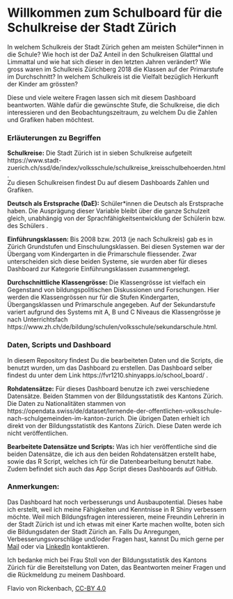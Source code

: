 <h1>Willkommen zum Schulboard f&uuml;r die Schulkreise der Stadt Z&uuml;rich</h1>
<p>In welchem Schulkreis der Stadt Zürich gehen am meisten Sch&uuml;ler*innen in die Schule? Wie hoch ist der DaZ Anteil in den Schulkreisen Glatttal und Limmattal und wie hat sich dieser in den letzten Jahren ver&auml;ndert? Wie gross waren im Schulkreis Z&uuml;richberg 2018 die Klassen auf der Primarstufe im Durchschnitt? In welchem Schulkreis ist die Vielfalt bez&uuml;glich Herkunft der Kinder am gr&ouml;ssten?</p>
<p>Diese und viele weitere Fragen lassen sich mit diesem Dashboard beantworten. W&auml;hle daf&uuml;r die gew&uuml;nschte Stufe, die Schulkreise, die dich interessieren und den Beobachtungszeitraum, zu welchem Du die Zahlen und Grafiken haben m&ouml;chtest.</p>
<h3>Erl&auml;uterungen zu Begriffen</h3>
<p><strong>Schulkreise:</strong> Die Stadt Z&uuml;rich ist in sieben Schulkreise aufgeteilt https://www.stadt-zuerich.ch/ssd/de/index/volksschule/schulkreise_kreisschulbehoerden.html. <br /> Zu diesen Schulkreisen findest Du auf diesem Dashboards Zahlen und Grafiken.</p>
<p><strong>Deutsch als Erstsprache (DaE):</strong> Sch&uuml;ler*innen die Deutsch als Erstsprache haben. Die Ausprägung dieser Variable bleibt &uuml;ber die ganze Schulzeit gleich, unabh&auml;ngig von der Sprachf&auml;higkeitsentwicklung der Sch&uuml;lerin bzw. des Sch&uuml;lers .</p>
<p><strong>Einf&uuml;hrungsklassen: </strong>Bis 2008 bzw. 2013 (je nach Schulkreis) gab es in Z&uuml;rich Grundstufen und Einschulungsklassen. Bei diesen Systemen war der &Uuml;bergang vom Kindergarten in die Primarschule fliessender. Zwar unterscheiden sich diese beiden Systeme, sie wurden aber f&uuml;r dieses Dashboard zur Kategorie Einf&uuml;hrungsklassen zusammengelegt.</p>
<p><strong>Durchschnittliche Klassengrösse: </strong>Die Klassengrösse ist vielfach ein Gegenstand von bildungspolitischen Diskussionen und Forschungen. Hier werden die Klassengrössen nur für die Stufen Kindergarten, Übergangsklassen und Primarschule angegeben. Auf der Sekundarstufe variert aufgrund des Systems mit A, B und C Niveaus die Klassengrösse je nach Unterrichtsfach https://www.zh.ch/de/bildung/schulen/volksschule/sekundarschule.html.</p>
<h3>Daten, Scripts und Dashboard</h3>
<p>In diesem Repository findest Du die bearbeiteten Daten und die Scripts, die benutzt wurden, um das Dashboard zu erstellen. Das Dashboard selber findest du unter dem Link https://fvr1210.shinyapps.io/school_board/ .</p>
<p><strong>Rohdatens&auml;tze:</strong> F&uuml;r dieses Dashboard benutze ich zwei verschiedene Datensätze. Beiden Stammen von der Bildungsstatistik des Kantons Zürich. Die Daten zu Nationalit&auml;ten stammen von https://opendata.swiss/de/dataset/lernende-der-offentlichen-volksschule-nach-schulgemeinden-im-kanton-zurich</a>. Die &uuml;brigen Daten erhielt ich direkt von der Bildungsstatistik des Kantons Z&uuml;rich. Diese Daten werde ich nicht ver&ouml;ffentlichen.</p>
<p><strong>Bearbeitete Datens&auml;tze und Scripts:</strong> Was ich hier ver&ouml;ffentliche sind die beiden Datens&auml;tze, die ich aus den beiden Rohdatens&auml;tzen erstellt habe, sowie das R Script, welches ich f&uuml;r die Datenbearbeitung benutzt habe. Zudem befindet sich auch das App Script dieses Dashboards auf GitHub.</p>
<h3>Anmerkungen:</h3>
<p>Das Dashboard hat noch verbesserungs und Ausbaupotential. Dieses habe ich erstellt, weil ich meine F&auml;higkeiten und Kenntnisse in R Shiny verbessern möchte. Weil mich Bildungsfragen interessieren, meine Freundin Lehrerin in der Stadt Zürich ist und ich etwas mit einer Karte machen wollte, boten sich die Bildungsdaten der Stadt Zürich an. Falls Du Anregungen, Verbesserungsvorschl&auml;ge und/oder Fragen hast, kannst Du mich gerne per <a href="mailto:%20flavio_von_rickenbach@hotmail.com">Mail</a> oder via <a href="http://www.linkedin.com/in/flavio-von-rickenbach-12103b">LinkedIn</a> kontaktieren.</p>
<p>Ich bedanke mich bei Frau Stoll von der Bildungsstatistik des Kantons Zürich für die Bereitstellung von Daten, das Beantworten meiner Fragen und die Rückmeldung zu meinem Dashboard.</p>
<p>Flavio von Rickenbach, <a href="https://creativecommons.org/licenses/by/4.0/deed.de">CC-BY 4.0</a></p>